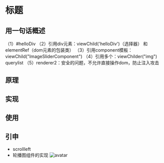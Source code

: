 # 标题

## 用一句话概述
（1）#helloDiv
（2）引用div元素：viewChild('helloDiv')（选择器） 和 elementRef（dom元素的包装类）
（3）引用component模板：viewChild("ImageSliderComponent") 
（4）引用多个：viewChilder("img") querylist<elementref>
（5）renderer2：安全的问题，不允许直接操作dom，防止注入攻击
## 原理

## 实现

## 使用

## 引申
- scrollleft
- 轮播图组件的实现
![avatar](./img/20190805213129.png)